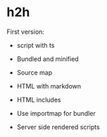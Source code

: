 # h2h

First version:
- script with ts
- Bundled and minified
- Source map
- HTML with markdown
- HTML includes

- Use importmap for bundler
- Server side rendered scripts